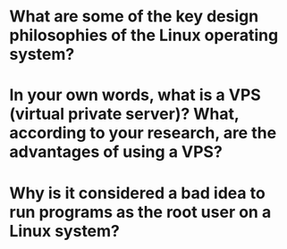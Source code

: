 # What are some of the key design philosophies of the Linux operating system?



# In your own words, what is a VPS (virtual private server)? What, according to your research, are the advantages of using a VPS?



# Why is it considered a bad idea to run programs as the root user on a Linux system?